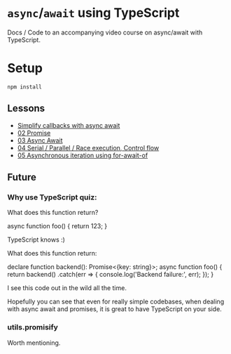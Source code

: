 # `async`/`await` using TypeScript

Docs / Code to an accompanying video course on async/await with TypeScript.

# Setup
```
npm install
```

## Lessons

* [Simplify callbacks with async await](https://egghead.io/lessons/typescript-simplify-asynchronous-callback-functions-using-async-await)
* [02 Promise](https://egghead.io/lessons/promise-fundamentals-using-typescript)
* [03 Async Await](https://egghead.io/lessons/typescript-async-functions-and-the-await-operator)
* [04 Serial / Parallel / Race execution, Control flow]()
* [05 Asynchronous iteration using for-await-of]()


## Future

### Why use TypeScript quiz:

What does this function return?

async function foo() {
   return 123;
}

TypeScript knows :)

What does this function return:

declare function backend(): Promise<{key: string}>;
async function foo() {
   return backend()
     .catch(err => {
       console.log('Backend failure:', err);
     });
}

I see this code out in the wild all the time.

Hopefully you can see that even for really simple codebases, when dealing with async await and promises, it is great to have TypeScript on your side.

### utils.promisify
Worth mentioning.

